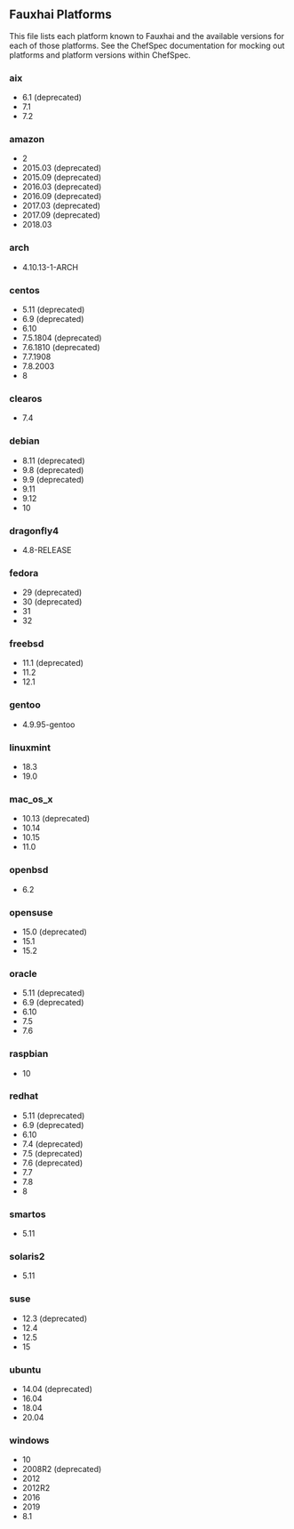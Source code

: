 ## Fauxhai Platforms

This file lists each platform known to Fauxhai and the available versions for each of those platforms. See the ChefSpec documentation for mocking out platforms and platform versions within ChefSpec.

### aix

- 6.1 (deprecated)
- 7.1
- 7.2

### amazon

- 2
- 2015.03 (deprecated)
- 2015.09 (deprecated)
- 2016.03 (deprecated)
- 2016.09 (deprecated)
- 2017.03 (deprecated)
- 2017.09 (deprecated)
- 2018.03

### arch

- 4.10.13-1-ARCH

### centos

- 5.11 (deprecated)
- 6.9 (deprecated)
- 6.10
- 7.5.1804 (deprecated)
- 7.6.1810 (deprecated)
- 7.7.1908
- 7.8.2003
- 8

### clearos

- 7.4

### debian

- 8.11 (deprecated)
- 9.8 (deprecated)
- 9.9 (deprecated)
- 9.11
- 9.12
- 10

### dragonfly4

- 4.8-RELEASE

### fedora

- 29 (deprecated)
- 30 (deprecated)
- 31
- 32

### freebsd

- 11.1 (deprecated)
- 11.2
- 12.1

### gentoo

- 4.9.95-gentoo

### linuxmint

- 18.3
- 19.0

### mac_os_x

- 10.13 (deprecated)
- 10.14
- 10.15
- 11.0

### openbsd

- 6.2

### opensuse

- 15.0 (deprecated)
- 15.1
- 15.2

### oracle

- 5.11 (deprecated)
- 6.9 (deprecated)
- 6.10
- 7.5
- 7.6

### raspbian

- 10

### redhat

- 5.11 (deprecated)
- 6.9 (deprecated)
- 6.10
- 7.4 (deprecated)
- 7.5 (deprecated)
- 7.6 (deprecated)
- 7.7
- 7.8
- 8

### smartos

- 5.11

### solaris2

- 5.11

### suse

- 12.3 (deprecated)
- 12.4
- 12.5
- 15

### ubuntu

- 14.04 (deprecated)
- 16.04
- 18.04
- 20.04

### windows

- 10
- 2008R2 (deprecated)
- 2012
- 2012R2
- 2016
- 2019
- 8.1
